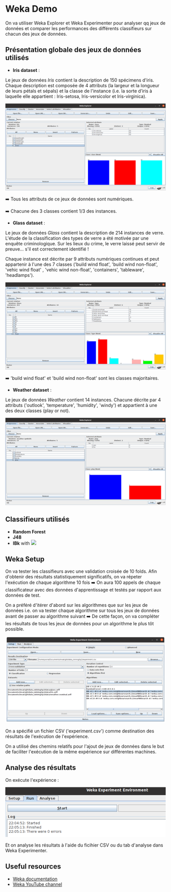 # Weka Demo

On va utiliser Weka Explorer et Weka Experimenter pour analyser qq jeux de données et comparer les performances des différents classifieurs sur chacun des jeux de données.


## Présentation globale des jeux de données utilisés

* **Iris dataset** :

Le jeux de données *Iris* contient la description de 150 spécimens d'iris. Chaque description est composée de 4 attributs (la largeur et la longueur de leurs pétals et sépals) et la classe de l'instance (i.e. la
sorte d’iris à laquelle elle appartient : Iris-setosa, Iris-versicolor et Iris-virginica). 


![Présentation globale du jeux de données IRIS](img/iris_dataset/description_globale.png)

➡️  Tous les attributs de ce jeux de données sont numériques.


➡️  Chacune des 3 classes contient 1/3 des instances.

* **Glass dataset** : 

Le jeux de données *Glass* contient la description de 214 instances de verre. L'étude de la classification des types de verre a été motivée par une enquête criminologique. Sur les lieux du crime, le verre laissé peut servir de preuve... s'il est correctement identifié !

Chaque instance est décrite par 9 attributs numériques continues et peut appartenir à l'une des 7 classes ('build wind float', 'build wind non-float', 'vehic wind float' , 'vehic wind non-float', 'containers', 'tableware', 'headlamps'). 




![Présentation globale du jeux de données GLASS](img/glass_dataset/description_globale.png)


➡️ 'build wind float' et 'build wind non-float' sont les classes majoritaires.

* **Weather dataset** : 

Le jeux de données *Weather* contient 14 instances. Chacune décrite par 4 attributs ('outlook', 'temperature', 'humidity', 'windy') et appartient à une des deux classes (play or not).

![Présentation globale du jeux de données WEATHER](img/weather_dataset/description_globale.png)






## Classifieurs utilisés

* **Random Forest**
* **J48**
* **IBk** with <img src="https://render.githubusercontent.com/render/math?math=k \in {1, 3, 5, 10}">


## Weka Setup

On va tester les classifieurs avec une validation croisée de 10 folds. Afin d'obtenir des résultats statistiquement significatifs, on va répeter l'exécution de chaque algorithme 10 fois ➡️ On aura 100 appels de chaque classificateur avec des données d'apprentissage et testés par rapport aux données de test.

On a préféré d'itérer d'abord sur les algorithmes que sur les jeux de données i.e. on va tester chaque algorithme sur tous les jeux de données avant de passer au algorithme suivant ➡️ De cette façon, on va compléter les résultats de tous les jeux de données pour un algorithme le plus tôt possible.

![Weka Setup](img/weka_setup.png)

On a spécifié un fichier CSV ('experiment.csv') comme destination des résultats de l'exécution de l'expérience.

On a utilisé des chemins relatifs pour l'ajout de jeux de données dans le but de faciliter l'exécution de la même expérience sur différentes machines.


## Analyse des résultats 

On exécute l'expérience :

![Run experiment](img/run_experiment.png)

Et on analyse les résultats à l'aide du ficihier CSV ou du tab d'analyse dans Weka Experimenter.

## Useful resources 

* [Weka documentation](https://waikato.github.io/weka-wiki/documentation/)
* [Weka YouTube channel](https://www.youtube.com/user/WekaMOOC)
